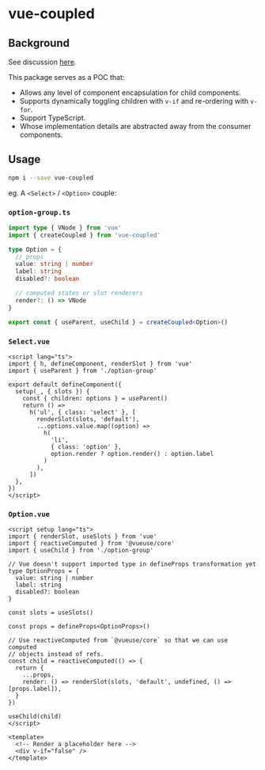 # vue-coupled

## Background

See discussion [here](https://gist.github.com/Justineo/3aeb40baff4341b218980dc6318bae17).

This package serves as a POC that:

- Allows any level of component encapsulation for child components.
- Supports dynamically toggling children with `v-if` and re-ordering with `v-for`.
- Support TypeScript.
- Whose implementation details are abstracted away from the consumer components.

## Usage

```sh
npm i --save vue-coupled
```

eg. A `<Select>` / `<Option>` couple:

### `option-group.ts`

```ts
import type { VNode } from 'vue'
import { createCoupled } from 'vue-coupled'

type Option = {
  // props
  value: string | number
  label: string
  disabled?: boolean

  // computed states or slot renderers
  render?: () => VNode
}

export const { useParent, useChild } = createCoupled<Option>()
```

### `Select.vue`

```vue
<script lang="ts">
import { h, defineComponent, renderSlot } from 'vue'
import { useParent } from './option-group'

export default defineComponent({
  setup(_, { slots }) {
    const { children: options } = useParent()
    return () =>
      h('ul', { class: 'select' }, [
        renderSlot(slots, 'default'),
        ...options.value.map((option) =>
          h(
            'li',
            { class: 'option' },
            option.render ? option.render() : option.label
          )
        ),
      ])
  },
})
</script>
```

### `Option.vue`

```vue
<script setup lang="ts">
import { renderSlot, useSlots } from 'vue'
import { reactiveComputed } from '@vueuse/core'
import { useChild } from './option-group'

// Vue doesn't support imported type in defineProps transformation yet
type OptionProps = {
  value: string | number
  label: string
  disabled?: boolean
}

const slots = useSlots()

const props = defineProps<OptionProps>()

// Use reactiveComputed from `@vueuse/core` so that we can use computed
// objects instead of refs.
const child = reactiveComputed(() => {
  return {
    ...props,
    render: () => renderSlot(slots, 'default', undefined, () => [props.label]),
  }
})

useChild(child)
</script>

<template>
  <!-- Render a placeholder here -->
  <div v-if="false" />
</template>

```
